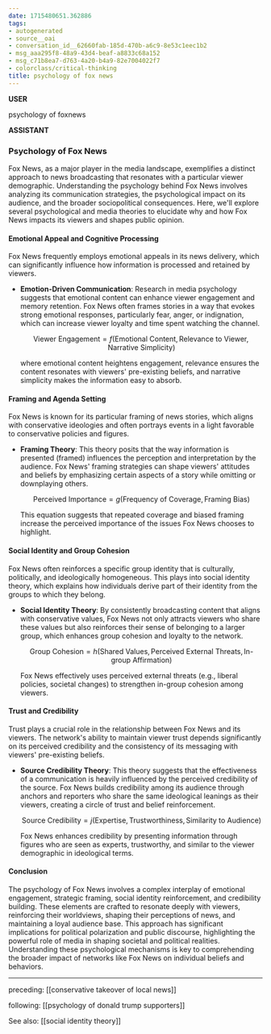 ```yaml
---
date: 1715480651.362886
tags:
- autogenerated
- source__oai
- conversation_id__62660fab-185d-470b-a6c9-8e53c1eec1b2
- msg_aaa295f8-48a9-43d4-beaf-a8833c68a152
- msg_c71b8ea7-d763-4a20-b4a9-82e7004022f7
- colorclass/critical-thinking
title: psychology of fox news
---
```


**USER**

psychology of foxnews


**ASSISTANT**

### Psychology of Fox News

Fox News, as a major player in the media landscape, exemplifies a distinct approach to news broadcasting that resonates with a particular viewer demographic. Understanding the psychology behind Fox News involves analyzing its communication strategies, the psychological impact on its audience, and the broader sociopolitical consequences. Here, we'll explore several psychological and media theories to elucidate why and how Fox News impacts its viewers and shapes public opinion.

#### Emotional Appeal and Cognitive Processing

Fox News frequently employs emotional appeals in its news delivery, which can significantly influence how information is processed and retained by viewers.

- **Emotion-Driven Communication**: Research in media psychology suggests that emotional content can enhance viewer engagement and memory retention. Fox News often frames stories in a way that evokes strong emotional responses, particularly fear, anger, or indignation, which can increase viewer loyalty and time spent watching the channel.
  
  $$\text{Viewer Engagement} = f(\text{Emotional Content}, \text{Relevance to Viewer}, \text{Narrative Simplicity})$$
  
  where emotional content heightens engagement, relevance ensures the content resonates with viewers' pre-existing beliefs, and narrative simplicity makes the information easy to absorb.

#### Framing and Agenda Setting

Fox News is known for its particular framing of news stories, which aligns with conservative ideologies and often portrays events in a light favorable to conservative policies and figures.

- **Framing Theory**: This theory posits that the way information is presented (framed) influences the perception and interpretation by the audience. Fox News' framing strategies can shape viewers' attitudes and beliefs by emphasizing certain aspects of a story while omitting or downplaying others.
  
  $$\text{Perceived Importance} = g(\text{Frequency of Coverage}, \text{Framing Bias})$$
  
  This equation suggests that repeated coverage and biased framing increase the perceived importance of the issues Fox News chooses to highlight.

#### Social Identity and Group Cohesion

Fox News often reinforces a specific group identity that is culturally, politically, and ideologically homogeneous. This plays into social identity theory, which explains how individuals derive part of their identity from the groups to which they belong.

- **Social Identity Theory**: By consistently broadcasting content that aligns with conservative values, Fox News not only attracts viewers who share these values but also reinforces their sense of belonging to a larger group, which enhances group cohesion and loyalty to the network.
  
  $$\text{Group Cohesion} = h(\text{Shared Values}, \text{Perceived External Threats}, \text{In-group Affirmation})$$
  
  Fox News effectively uses perceived external threats (e.g., liberal policies, societal changes) to strengthen in-group cohesion among viewers.

#### Trust and Credibility

Trust plays a crucial role in the relationship between Fox News and its viewers. The network's ability to maintain viewer trust depends significantly on its perceived credibility and the consistency of its messaging with viewers' pre-existing beliefs.

- **Source Credibility Theory**: This theory suggests that the effectiveness of a communication is heavily influenced by the perceived credibility of the source. Fox News builds credibility among its audience through anchors and reporters who share the same ideological leanings as their viewers, creating a circle of trust and belief reinforcement.
  
  $$\text{Source Credibility} = j(\text{Expertise}, \text{Trustworthiness}, \text{Similarity to Audience})$$
  
  Fox News enhances credibility by presenting information through figures who are seen as experts, trustworthy, and similar to the viewer demographic in ideological terms.

#### Conclusion

The psychology of Fox News involves a complex interplay of emotional engagement, strategic framing, social identity reinforcement, and credibility building. These elements are crafted to resonate deeply with viewers, reinforcing their worldviews, shaping their perceptions of news, and maintaining a loyal audience base. This approach has significant implications for political polarization and public discourse, highlighting the powerful role of media in shaping societal and political realities. Understanding these psychological mechanisms is key to comprehending the broader impact of networks like Fox News on individual beliefs and behaviors.


---

preceding: [[conservative takeover of local news]]  


following: [[psychology of donald trump supporters]]

See also: [[social identity theory]]